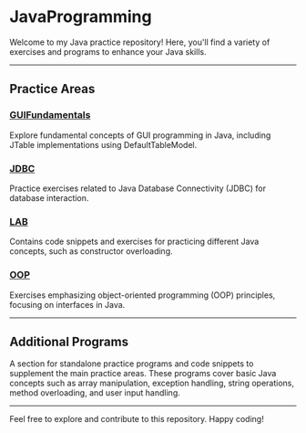 <!-- 
    Author: omteja04 
    Created on: 31-03-2024 13:24:54
    Description: README
 -->

# JavaProgramming

Welcome to my Java practice repository! Here, you'll find a variety of exercises and programs to enhance your Java skills.

---

## Practice Areas

### [GUIFundamentals](./GUIFundamentals)
Explore fundamental concepts of GUI programming in Java, including JTable implementations using DefaultTableModel.

### [JDBC](./JDBC)
Practice exercises related to Java Database Connectivity (JDBC) for database interaction.

### [LAB](./LAB)
Contains code snippets and exercises for practicing different Java concepts, such as constructor overloading.

### [OOP](./OOP)
Exercises emphasizing object-oriented programming (OOP) principles, focusing on interfaces in Java.

---

## Additional Programs

A section for standalone practice programs and code snippets to supplement the main practice areas. These programs cover basic Java concepts such as array manipulation, exception handling, string operations, method overloading, and user input handling.


---

Feel free to explore and contribute to this repository. Happy coding!

